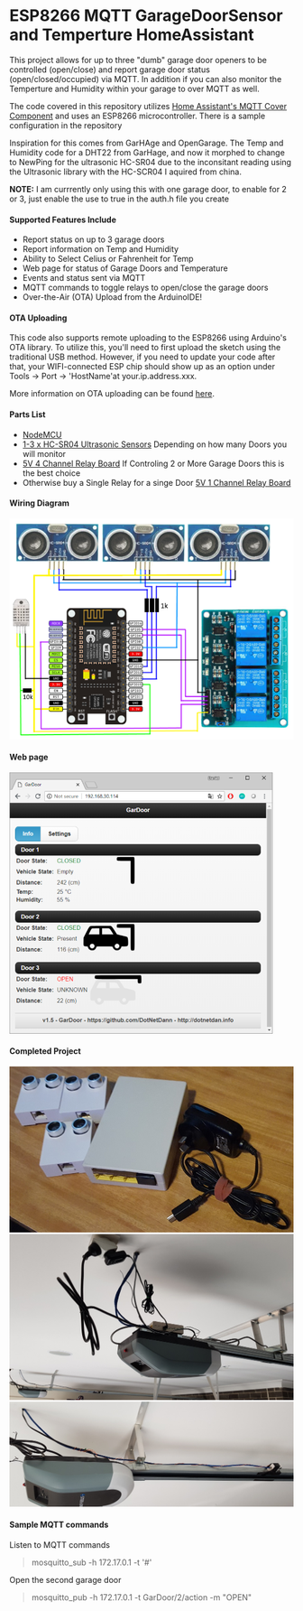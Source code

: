 # ESP8266 MQTT GarageDoorSensor and Temperture HomeAssistant
This project allows for up to  three "dumb" garage door openers to be controlled (open/close) and report garage door status (open/closed/occupied) via MQTT. In addition if you can also monitor the Temperture and Humidity within your garage to over MQTT as well.

The code covered in this repository utilizes [Home Assistant's MQTT Cover Component](https://www.home-assistant.io/components/cover.mqtt/) and uses an ESP8266 microcontroller. There is a sample configuration in the repository

Inspiration for this comes from GarHAge and OpenGarage. The Temp and Humidity code for a DHT22 from GarHage, and now it morphed to change to NewPing for the ultrasonic HC-SR04 due to the inconsitant reading using the Ultrasonic library with the HC-SCR04 I aquired from china.

**NOTE:** I am currrently only using this with one garage door, to enable for 2 or 3, just enable the use to true in the auth.h file you create

#### Supported Features Include
- Report status on up to 3 garage doors
- Report information on Temp and Humidity
- Ability to Select Celius or Fahrenheit for Temp
- Web page for status of Garage Doors and Temperature
- Events and status sent via MQTT
- MQTT commands to toggle relays to open/close the garage doors
- Over-the-Air (OTA) Upload from the ArduinoIDE!


#### OTA Uploading
This code also supports remote uploading to the ESP8266 using Arduino's OTA library. To utilize this, you'll need to first upload the sketch using the traditional USB method. However, if you need to update your code after that, your WIFI-connected ESP chip should show up as an option under Tools -> Port -> 'HostName'at your.ip.address.xxx. 

More information on OTA uploading can be found [here](http://esp8266.github.io/Arduino/versions/2.0.0/doc/ota_updates/ota_updates.html). 


#### Parts List
- [NodeMCU](https://www.amazon.com/HiLetgo-Version-NodeMCU-Internet-Development/dp/B010O1G1ES/)
- [1-3 x HC-SR04 Ultrasonic Sensors](https://au.element14.com/mcm/83-17989/hc-sr04-ultrasonic-sensor-for/dp/2801408?ost=HC-SR04) Depending on how many Doors you will monitor
- [5V 4 Channel Relay Board](https://www.ebay.com./sch/i.html?_from=R40&_trksid=p2380057.m570.l1313.TR0.TRC0.H0.X5V+4+Channel+Relay+Board.TRS0&_nkw=5V+4+Channel+Relay+Board&_sacat=0) If Controling 2 or More Garage Doors this is the best choice
- Otherwise buy a Single Relay for a singe Door
	[5V 1 Channel Relay Board](https://www.ebay.com./sch/i.html?_from=R40&_trksid=p2380057.m570.l1313.TR0.TRC0.H0.X5V+1+Channel+Relay+Board.TRS0&_nkw=5V+1+Channel+Relay+Board&_sacat=0)

#### Wiring Diagram
![alt text](https://github.com/DotNetDann/ESP-MQTT-GarageDoorSensor/blob/master/Wiring%20Diagram.png?raw=true "Wiring Diagram")


#### Web page
![alt text](https://github.com/DotNetDann/ESP-MQTT-GarageDoorSensor/blob/master/WebpageStatus.png?raw=true "Webpage Status")


#### Completed Project
![alt text](https://github.com/DotNetDann/ESP-MQTT-GarageDoorSensor/blob/master/CompletedProject.jpg?raw=true "Completed Project")
![alt text](https://github.com/DotNetDann/ESP-MQTT-GarageDoorSensor/blob/master/InstalledProject1.jpg?raw=true "Installed")
![alt text](https://github.com/DotNetDann/ESP-MQTT-GarageDoorSensor/blob/master/InstalledProject2.jpg?raw=true "Installed")


#### Sample MQTT commands
Listen to MQTT commands
> mosquitto_sub -h 172.17.0.1 -t '#'

Open the second garage door
> mosquitto_pub -h 172.17.0.1 -t GarDoor/2/action -m "OPEN"

